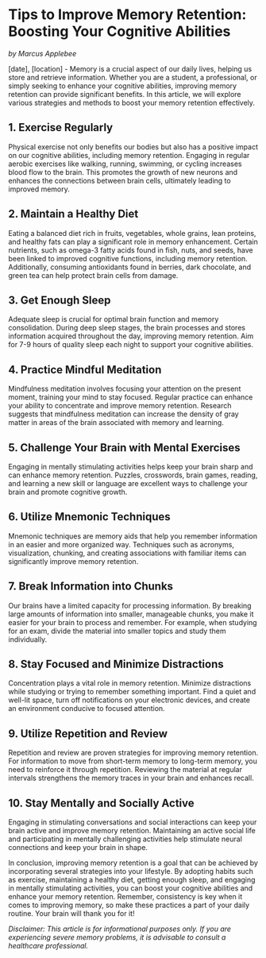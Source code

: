 # **Tips to Improve Memory Retention: Boosting Your Cognitive Abilities**

*by Marcus Applebee*

[date], [location] - Memory is a crucial aspect of our daily lives, helping us store and retrieve information. Whether you are a student, a professional, or simply seeking to enhance your cognitive abilities, improving memory retention can provide significant benefits. In this article, we will explore various strategies and methods to boost your memory retention effectively.

## 1. **Exercise Regularly**

Physical exercise not only benefits our bodies but also has a positive impact on our cognitive abilities, including memory retention. Engaging in regular aerobic exercises like walking, running, swimming, or cycling increases blood flow to the brain. This promotes the growth of new neurons and enhances the connections between brain cells, ultimately leading to improved memory.

## 2. **Maintain a Healthy Diet**

Eating a balanced diet rich in fruits, vegetables, whole grains, lean proteins, and healthy fats can play a significant role in memory enhancement. Certain nutrients, such as omega-3 fatty acids found in fish, nuts, and seeds, have been linked to improved cognitive functions, including memory retention. Additionally, consuming antioxidants found in berries, dark chocolate, and green tea can help protect brain cells from damage.

## 3. **Get Enough Sleep**

Adequate sleep is crucial for optimal brain function and memory consolidation. During deep sleep stages, the brain processes and stores information acquired throughout the day, improving memory retention. Aim for 7-9 hours of quality sleep each night to support your cognitive abilities.

## 4. **Practice Mindful Meditation**

Mindfulness meditation involves focusing your attention on the present moment, training your mind to stay focused. Regular practice can enhance your ability to concentrate and improve memory retention. Research suggests that mindfulness meditation can increase the density of gray matter in areas of the brain associated with memory and learning.

## 5. **Challenge Your Brain with Mental Exercises**

Engaging in mentally stimulating activities helps keep your brain sharp and can enhance memory retention. Puzzles, crosswords, brain games, reading, and learning a new skill or language are excellent ways to challenge your brain and promote cognitive growth.

## 6. **Utilize Mnemonic Techniques**

Mnemonic techniques are memory aids that help you remember information in an easier and more organized way. Techniques such as acronyms, visualization, chunking, and creating associations with familiar items can significantly improve memory retention.

## 7. **Break Information into Chunks**

Our brains have a limited capacity for processing information. By breaking large amounts of information into smaller, manageable chunks, you make it easier for your brain to process and remember. For example, when studying for an exam, divide the material into smaller topics and study them individually.

## 8. **Stay Focused and Minimize Distractions**

Concentration plays a vital role in memory retention. Minimize distractions while studying or trying to remember something important. Find a quiet and well-lit space, turn off notifications on your electronic devices, and create an environment conducive to focused attention.

## 9. **Utilize Repetition and Review**

Repetition and review are proven strategies for improving memory retention. For information to move from short-term memory to long-term memory, you need to reinforce it through repetition. Reviewing the material at regular intervals strengthens the memory traces in your brain and enhances recall.

## 10. **Stay Mentally and Socially Active**

Engaging in stimulating conversations and social interactions can keep your brain active and improve memory retention. Maintaining an active social life and participating in mentally challenging activities help stimulate neural connections and keep your brain in shape.

In conclusion, improving memory retention is a goal that can be achieved by incorporating several strategies into your lifestyle. By adopting habits such as exercise, maintaining a healthy diet, getting enough sleep, and engaging in mentally stimulating activities, you can boost your cognitive abilities and enhance your memory retention. Remember, consistency is key when it comes to improving memory, so make these practices a part of your daily routine. Your brain will thank you for it!

*Disclaimer: This article is for informational purposes only. If you are experiencing severe memory problems, it is advisable to consult a healthcare professional.*